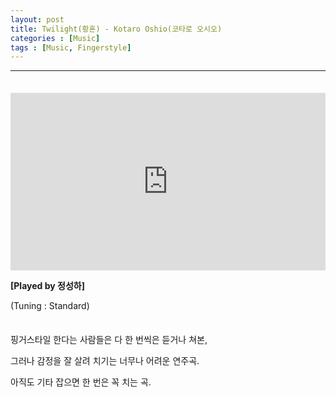 ```yaml
---
layout: post
title: Twilight(황혼) - Kotaro Oshio(코타로 오시오)
categories : [Music]
tags : [Music, Fingerstyle]
---
```


---

<span style = "line-height:50%"><br></span>

<style>.embed-container { position: relative; padding-bottom: 56.25%; height: 0; overflow: hidden; max-width: 100%; } .embed-container iframe, .embed-container object, .embed-container embed { position: absolute; top: 0; left: 0; width: 100%; height: 100%; }</style><div class='embed-container'><iframe src='https://www.youtube.com/embed/f2ebmV-Z3eM' frameborder='0' allowfullscreen></iframe></div>



<b>[Played by 정성하]</b>

(Tuning : Standard)

<span style = "line-height:50%"><br></span>

핑거스타일 한다는 사람들은 다 한 번씩은 듣거나 쳐본,

그러나 감정을 잘 살려 치기는 너무나 어려운 연주곡.

아직도 기타 잡으면 한 번은 꼭 치는 곡.

 

